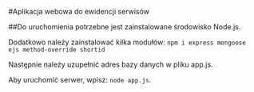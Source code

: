 #Aplikacja webowa do ewidencji serwisów

##Do uruchomienia potrzebne jest zainstalowane środowisko Node.js.

Dodatkowo należy zainstalować kilka modułów:
`npm i express mongoose ejs method-override shortid`

Następnie należy uzupełnić adres bazy danych w pliku app.js.

Aby uruchomić serwer, wpisz:
`node app.js`.